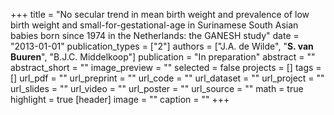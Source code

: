 +++
title = "No secular trend in mean birth weight and prevalence of low birth weight and small-for-gestational-age in Surinamese South Asian babies born since 1974 in the Netherlands: the GANESH study"
date = "2013-01-01"
publication_types = ["2"]
authors = ["J.A. de Wilde", "**S. van Buuren**", "B.J.C. Middelkoop"]
publication = "In preparation"
abstract = ""
abstract_short = ""
image_preview = ""
selected = false
projects = []
tags = []
url_pdf = ""
url_preprint = ""
url_code = ""
url_dataset = ""
url_project = ""
url_slides = ""
url_video = ""
url_poster = ""
url_source = ""
math = true
highlight = true
[header]
image = ""
caption = ""
+++

